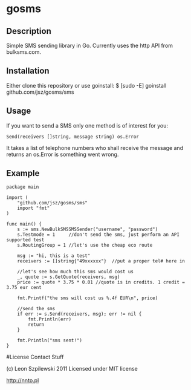 # gosms

## Description

Simple SMS sending library in Go. Currently uses the http API from bulksms.com.

## Installation

Either clone this repository or use goinstall:
	$ [sudo -E] goinstall github.com/jsz/gosms/sms

## Usage

If you want to send a SMS only one method is of interest for you:

	Send(receivers []string, message string) os.Error

It takes a list of telephone numbers who shall receive the message and returns an os.Error is something went wrong.

## Example
	package main

	import (
		"github.com/jsz/gosms/sms"
		import "fmt"
	)

	func main() {
		s := sms.NewBulkSMSSMSSender("username", "password")
		s.Testmode = 1     //don't send the sms, just perform an API supported test
		s.RoutingGroup = 1 //let's use the cheap eco route

		msg := "hi, this is a test"
		receivers := []string{"49xxxxxx"}  //put a proper tel# here in

		//let's see how much this sms would cost us
		_, quote := s.GetQuote(receivers, msg)
		price := quote * 3.75 * 0.01 //quote is in credits. 1 credit = 3.75 eur cent

		fmt.Printf("the sms will cost us %.4f EUR\n", price)

		//send the sms
		if err := s.Send(receivers, msg); err != nil {
			fmt.Println(err)
			return
		}

		fmt.Println("sms sent!")
	}

#License Contact Stuff

(c) Leon Szpilewski 2011
Licensed under MIT license

http://nntp.pl